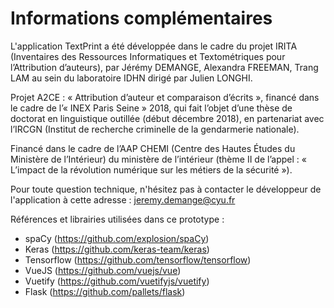 # Informations complémentaires

L'application TextPrint a été développée dans le cadre du projet IRITA (Inventaires des Ressources Informatiques et Textométriques pour l’Attribution d’auteurs), par Jérémy DEMANGE, Alexandra FREEMAN, Trang LAM au sein du laboratoire IDHN dirigé par Julien LONGHI.

Projet A2CE : « Attribution d’auteur et comparaison d’écrits », financé dans le cadre de l’« INEX
Paris Seine » 2018, qui fait l’objet d’une thèse de doctorat en linguistique outillée (début décembre
2018), en partenariat avec l’IRCGN (Institut de recherche criminelle de la gendarmerie nationale).

Financé dans le cadre de l’AAP CHEMI (Centre des Hautes Études du
Ministère de l’Intérieur) du ministère de l’intérieur (thème II de l’appel : « L’impact de la révolution
numérique sur les métiers de la sécurité »).

Pour toute question technique, n'hésitez pas à contacter le développeur de l'application à cette adresse : jeremy.demange@cyu.fr

Références et librairies utilisées dans ce prototype :

- spaCy (https://github.com/explosion/spaCy)
- Keras (https://github.com/keras-team/keras)
- Tensorflow (https://github.com/tensorflow/tensorflow)
- VueJS (https://github.com/vuejs/vue)
- Vuetify (https://github.com/vuetifyjs/vuetify)
- Flask (https://github.com/pallets/flask)
